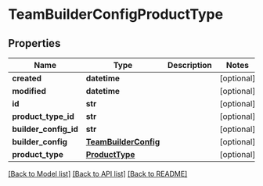 # TeamBuilderConfigProductType

## Properties
Name | Type | Description | Notes
------------ | ------------- | ------------- | -------------
**created** | **datetime** |  | [optional] 
**modified** | **datetime** |  | [optional] 
**id** | **str** |  | [optional] 
**product_type_id** | **str** |  | [optional] 
**builder_config_id** | **str** |  | [optional] 
**builder_config** | [**TeamBuilderConfig**](TeamBuilderConfig.md) |  | [optional] 
**product_type** | [**ProductType**](ProductType.md) |  | [optional] 

[[Back to Model list]](../README.md#documentation-for-models) [[Back to API list]](../README.md#documentation-for-api-endpoints) [[Back to README]](../README.md)


